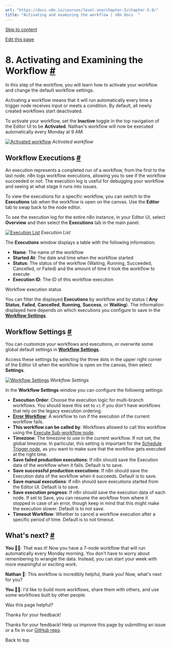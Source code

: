 ```yaml
---
url: "https://docs.n8n.io/courses/level-one/chapter-5/chapter-5.8/"
title: "Activating and examining the workflow | n8n Docs  "
---
```


[Skip to content](https://docs.n8n.io/courses/level-one/chapter-5/chapter-5.8/#8-activating-and-examining-the-workflow)

[Edit this page](https://github.com/n8n-io/n8n-docs/edit/main/docs/courses/level-one/chapter-5/chapter-5.8.md "Edit this page")

# 8\. Activating and Examining the Workflow [\#](https://docs.n8n.io/courses/level-one/chapter-5/chapter-5.8/\#8-activating-and-examining-the-workflow "Permanent link")

In this step of the workflow, you will learn how to activate your workflow and change the default workflow settings.

Activating a workflow means that it will run automatically every time a trigger node receives input or meets a condition. By default, all newly created workflows start deactivated.

To activate your workflow, set the **Inactive** toggle in the top navigation of the Editor UI to be **Activated**. Nathan's workflow will now be executed automatically every Monday at 9 AM:

[![Activated workflow](https://docs.n8n.io/_images/courses/level-one/chapter-five/l1-c5-5-8-activated-workflow.png)](https://docs.n8n.io/_images/courses/level-one/chapter-five/l1-c5-5-8-activated-workflow.png) _Activated workflow_

## Workflow Executions [\#](https://docs.n8n.io/courses/level-one/chapter-5/chapter-5.8/\#workflow-executions "Permanent link")

An execution represents a completed run of a workflow, from the first to the last node. n8n logs workflow executions, allowing you to see if the workflow succeeded or not. The execution log is useful for debugging your workflow and seeing at what stage it runs into issues.

To view the executions for a specific workflow, you can switch to the **Executions** tab when the workflow is open on the canvas. Use the **Editor** tab to swap back to the node editor.

To see the execution log for the entire n8n instance, in your Editor UI, select **Overview** and then select the **Executions** tab in the main panel.

[![Execution List](https://docs.n8n.io/_images/courses/level-one/chapter-five/l1-c5-5-8-execution-list.png)](https://docs.n8n.io/_images/courses/level-one/chapter-five/l1-c5-5-8-execution-list.png) _Execution List_

The **Executions** window displays a table with the following information:

- **Name**: The name of the workflow
- **Started At**: The date and time when the workflow started
- **Status**: The status of the workflow (Waiting, Running, Succeeded, Cancelled, or Failed) and the amount of time it took the workflow to execute
- **Execution ID**: The ID of this workflow execution

Workflow execution status

You can filter the displayed **Executions** by workflow and by status ( **Any Status**, **Failed**, **Cancelled**, **Running**, **Success**, or **Waiting**).
The information displayed here depends on which executions you configure to save in the [**Workflow Settings**](https://docs.n8n.io/workflows/settings/).

## Workflow Settings [\#](https://docs.n8n.io/courses/level-one/chapter-5/chapter-5.8/\#workflow-settings "Permanent link")

You can customize your workflows and executions, or overwrite some global default settings in [**Workflow Settings**](https://docs.n8n.io/workflows/settings/).

Access these settings by selecting the three dots in the upper right corner of the Editor UI when the workflow is open on the canvas, then select **Settings**.

[![Workflow Settings](https://docs.n8n.io/_images/courses/level-one/chapter-five/l1-c5-5-8-workflow-settings.png)](https://docs.n8n.io/_images/courses/level-one/chapter-five/l1-c5-5-8-workflow-settings.png) _Workflow Settings_

In the **Workflow Settings** window you can configure the following settings:

- **Execution Order**: Choose the execution logic for multi-branch workflows. You should leave this set to `v1` if you don't have workflows that rely on the legacy execution ordering.
- [**Error Workflow**](https://docs.n8n.io/flow-logic/error-handling/): A workflow to run if the execution of the current workflow fails.
- **This workflow can be called by**: Workflows allowed to call this workflow using the [Execute Sub-workflow node](https://docs.n8n.io/integrations/builtin/core-nodes/n8n-nodes-base.executeworkflow/).
- **Timezone**: The timezone to use in the current workflow. If not set, the global timezone. In particular, this setting is important for the [Schedule Trigger node](https://docs.n8n.io/integrations/builtin/core-nodes/n8n-nodes-base.scheduletrigger/), as you want to make sure that the workflow gets executed at the right time.
- **Save failed production executions**: If n8n should save the Execution data of the workflow when it fails. Default is to save.
- **Save successful production executions**: If n8n should save the Execution data of the workflow when it succeeds. Default is to save.
- **Save manual executions**: If n8n should save executions started from the Editor UI. Default is to save.
- **Save execution progress**: If n8n should save the execution data of each node. If set to Save, you can resume the workflow from where it stopped in case of an error, though keep in mind that this might make the execution slower. Default is to not save.
- **Timeout Workflow**: Whether to cancel a workflow execution after a specific period of time. Default is to not timeout.

## What's next? [\#](https://docs.n8n.io/courses/level-one/chapter-5/chapter-5.8/\#whats-next "Permanent link")

**You 👩‍🔧**: That was it! Now you have a 7-node workflow that will run automatically every Monday morning. You don't have to worry about remembering to wrangle the data. Instead, you can start your week with more meaningful or exciting work.

**Nathan 🙋**: This workflow is incredibly helpful, thank you! Now, what's next for you?

**You 👩‍🔧**: I'd like to build more workflows, share them with others, and use some workflows built by other people.

Was this page helpful?






Thanks for your feedback!






Thanks for your feedback! Help us improve this page by submitting an issue or a fix in our [GitHub repo](https://github.com/n8n-io/n8n-docs).


Back to top